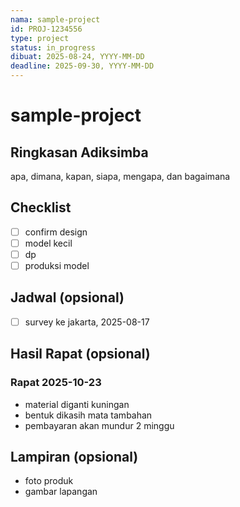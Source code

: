 ```yaml
---
nama: sample-project
id: PROJ-1234556
type: project
status: in_progress
dibuat: 2025-08-24, YYYY-MM-DD
deadline: 2025-09-30, YYYY-MM-DD
---
```


# sample-project

## Ringkasan Adiksimba
apa, dimana, kapan, siapa, mengapa, dan bagaimana

## Checklist
- [ ] confirm design
- [ ] model kecil
- [ ] dp
- [ ] produksi model

## Jadwal (opsional)
- [ ] survey ke jakarta, 2025-08-17

## Hasil Rapat (opsional)
### Rapat 2025-10-23
- material diganti kuningan
- bentuk dikasih mata tambahan
- pembayaran akan mundur 2 minggu

## Lampiran (opsional)
- foto produk
- gambar lapangan